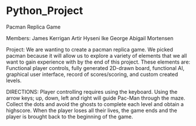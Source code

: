 # Python_Project

Pacman Replica Game

Members: 
James Kerrigan
Artir Hyseni
Ike George
Abigail Mortensen


Project:
We are wanting to create a pacman replica game. We picked pacman because it will allow us to explore a variety of elements that we all want to gain experience with by the end of this project. These elements are: Functional player controls, fully generated 2D-drawn board, functional AI, graphical user interface, record of scores/scoring, and custom created levels. 

DIRECTIONS:
Player controlling requires using the keyboard. Using the arrow keys; up, down, left and right will guide Pac-Man through the maze. Collect the dots and avoid the ghosts to complete each level and obtain a highscore. When the player loses all their lives, the game ends and the player is brought back to the beginning of the game.

